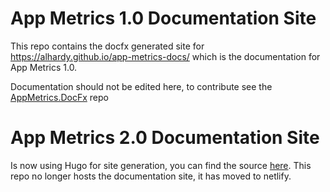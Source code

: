 # App Metrics 1.0 Documentation Site
This repo contains the docfx generated site for https://alhardy.github.io/app-metrics-docs/  which is the documentation for App Metrics 1.0.

Documentation should not be edited here, to contribute see the [AppMetrics.DocFx](https://github.com/alhardy/AppMetrics.DocFx) repo

# App Metrics 2.0 Documentation Site

Is now using Hugo for site generation, you can find the source [here](https://github.com/AppMetrics/Docs.V2.Hugo). This repo no longer hosts the documentation site, it has moved to netlify.
